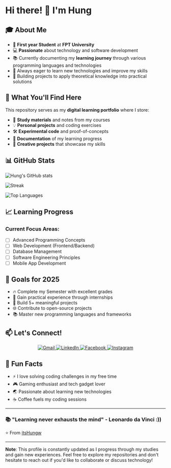 

<!--
**itsHungw/itsHungw** is a ✨ _special_ ✨ repository because its `README.md` (this file) appears on your GitHub profile.

Here are some ideas to get you started:

- 🔭 I’m currently working on ...
- 🌱 I’m currently learning ...
- 👯 I’m looking to collaborate on ...
- 🤔 I’m looking for help with ...
- 💬 Ask me about ...
- 📫 How to reach me: ...
- 😄 Pronouns: ...
- ⚡ Fun fact: ...
-->
# Hi there! 👋 I'm Hung

## 🎓 About Me
- 🎯 **First year Student** at **FPT University**
- 💻 **Passionate** about technology and software development
- 📚 Currently documenting my **learning journey** through various programming languages and technologies
- 🌱 Always eager to learn new technologies and improve my skills
- 🎯 Building projects to apply theoretical knowledge into practical solutions

## 🚀 What You'll Find Here
This repository serves as my **digital learning portfolio** where I store:
- 📖 **Study materials** and notes from my courses
- 💡 **Personal projects** and coding exercises
- 🛠️ **Experimental code** and proof-of-concepts
- 📝 **Documentation** of my learning progress
- 🎨 **Creative projects** that showcase my skills

<!--## 🛠️ Technologies & Tools 

Programming Languages: [Add your languages here, e.g., Java, Python, JavaScript]
Frameworks: [Add frameworks you're learning/using]
Databases: [Add databases you work with]
Tools: [Add tools you use, e.g., Git, VS Code, IntelliJ]
-->

## 📊 GitHub Stats
![Hung's GitHub stats](https://github-readme-stats.vercel.app/api?username=itsHungw&show_icons=true&theme=radical)

![Streak](https://github-readme-streak-stats.herokuapp.com/?user=itsHungw&theme=radical)

![Top Languages](https://github-readme-stats.vercel.app/api/top-langs/?username=itsHungw&layout=compact&theme=radical)


<!--## 🌟 Featured Projects
<!-- Add your best projects here 
- 🚀 **[Project Name]** - Brief description of what it does
- 💡 **[Project Name]** - Brief description of what it does
- 🎯 **[Project Name]** - Brief description of what it does-->

## 📈 Learning Progress
### Current Focus Areas:
- [ ] Advanced Programming Concepts
- [ ] Web Development (Frontend/Backend)
- [ ] Database Management
- [ ] Software Engineering Principles
- [ ] Mobile App Development

<!--### Completed Courses:
- ✅ [Course Name] - [Brief description]
- ✅ [Course Name] - [Brief description] -->

## 🎯 Goals for 2025
- 🔥 Complete my Semester with excellent grades
- 💼 Gain practical experience through internships
- 🚀 Build 5+ meaningful projects
- 🌐 Contribute to open-source projects
- 📚 Master new programming languages and frameworks

## 📫 Let's Connect!
<p align="center">
  <a href="mailto:vinhung06vl@gmail.com">
    <img src="https://img.shields.io/badge/Gmail-D14836?style=for-the-badge&logo=gmail&logoColor=white" alt="Gmail"/>
  </a>
  <a href="https://www.linkedin.com/in/v%C4%A9nh-h%C6%B0ng-nguyen-8a6a67357/">
    <img src="https://img.shields.io/badge/LinkedIn-0077B5?style=for-the-badge&logo=linkedin&logoColor=white" alt="LinkedIn"/>
  </a>
  <a href="https://www.facebook.com/nguyen.vinhhung.733/">
    <img src="https://img.shields.io/badge/Facebook-1877F2?style=for-the-badge&logo=facebook&logoColor=white" alt="Facebook"/>
  </a>
  <a href="https://www.instagram.com/ng_vinhhung.47/">
    <img src="https://img.shields.io/badge/Instagram-E4405F?style=for-the-badge&logo=instagram&logoColor=white" alt="Instagram"/>
  </a>
</p>

## 💭 Fun Facts
- ⚡ I love solving coding challenges in my free time
- 🎮 Gaming enthusiast and tech gadget lover
- 🌏 Passionate about learning new technologies
- ☕ Coffee fuels my coding sessions

---
### 📚 "Learning never exhausts the mind" - Leonardo da Vinci :))

⭐️ From [itsHungw](https://github.com/itsHungw)

---
**Note**: This profile is constantly updated as I progress through my studies and gain new experiences. Feel free to explore my repositories and don't hesitate to reach out if you'd like to collaborate or discuss technology!
